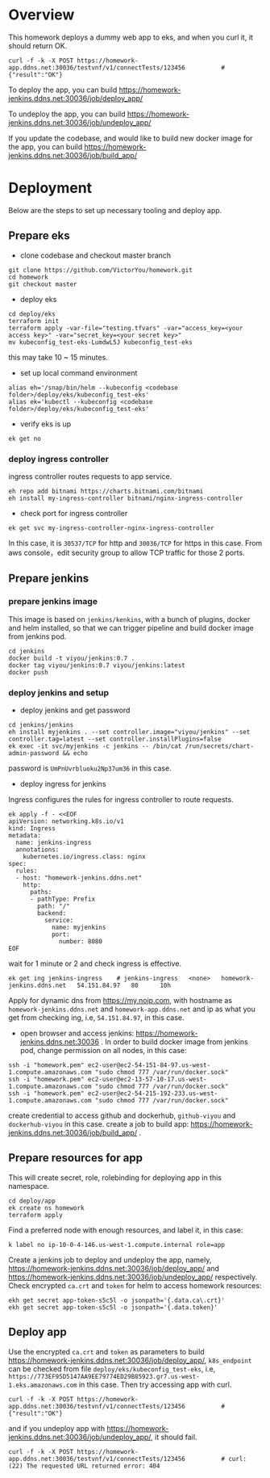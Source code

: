 # Overview
This homework deploys a dummy web app to eks, and when you curl it, it should return OK.
```hcl
curl -f -k -X POST https://homework-app.ddns.net:30036/testvnf/v1/connectTests/123456          # {"result":"OK"}
```
To deploy the app, you can build https://homework-jenkins.ddns.net:30036/job/deploy_app/

To undeploy the app, you can build https://homework-jenkins.ddns.net:30036/job/undeploy_app/

If you update the codebase, and would like to build new docker image for the app, you can build https://homework-jenkins.ddns.net:30036/job/build_app/
# Deployment
Below are the steps to set up necessary tooling and deploy app.
## Prepare eks
* clone codebase and checkout master branch
```hcl
git clone https://github.com/VictorYou/homework.git
cd homework
git checkout master
```
* deploy eks
```hcl
cd deploy/eks
terraform init
terraform apply -var-file="testing.tfvars" -var="access_key=<your access key>" -var="secret_key=<your secret key>"
mv kubeconfig_test-eks-LumdwL5J kubeconfig_test-eks
```
this may take 10 ~ 15 minutes.
* set up local command environment
```hcl
alias eh='/snap/bin/helm --kubeconfig <codebase folder>/deploy/eks/kubeconfig_test-eks'
alias ek='kubectl --kubeconfig <codebase folder>/deploy/eks/kubeconfig_test-eks'
```
* verify eks is up
```hcl
ek get no
```
### deploy ingress controller
ingress controller routes requests to app service.
```hcl
eh repo add bitnami https://charts.bitnami.com/bitnami
eh install my-ingress-controller bitnami/nginx-ingress-controller
```
* check port for ingress controller
```hcl
ek get svc my-ingress-controller-nginx-ingress-controller
```
In this case, it is `30537/TCP` for http and `30036/TCP` for https in this case. From aws console，edit security group to allow TCP traffic for those 2 ports.
## Prepare jenkins
### prepare jenkins image
This image is based on `jenkins/kenkins`, with a bunch of plugins, docker and helm installed, so that we can trigger pipeline and build docker image from jenkins pod.
```hcl
cd jenkins
docker build -t viyou/jenkins:0.7 .
docker tag viyou/jenkins:0.7 viyou/jenkins:latest
docker push
```
### deploy jenkins and setup
* deploy jenkins and get password
```hcl
cd jenkins/jenkins
eh install myjenkins . --set controller.image="viyou/jenkins" --set controller.tag=latest --set controller.installPlugins=false
ek exec -it svc/myjenkins -c jenkins -- /bin/cat /run/secrets/chart-admin-password && echo
```
password is `UmPnUvrbluoku2Np37um36` in this case.
* deploy ingress for jenkins

Ingress configures the rules for ingress controller to route requests.
```hcl
ek apply -f - <<EOF
apiVersion: networking.k8s.io/v1
kind: Ingress
metadata:
  name: jenkins-ingress
  annotations:
    kubernetes.io/ingress.class: nginx
spec:
  rules:
  - host: "homework-jenkins.ddns.net"
    http:
      paths:
      - pathType: Prefix
        path: "/"
        backend:
          service:
            name: myjenkins
            port:
              number: 8080
EOF
```
wait for 1 minute or 2 and check ingress is effective.
```hcl
ek get ing jenkins-ingress    # jenkins-ingress   <none>   homework-jenkins.ddns.net   54.151.84.97   80      10h
```
Apply for dynamic dns from https://my.noip.com, with hostname as `homework-jenkins.ddns.net` and `homework-app.ddns.net` and ip as what you get from checking ing, i.e, `54.151.84.97`, in this case.
* open browser and access jenkins: https://homework-jenkins.ddns.net:30036 .
In order to build docker image from jenkins pod, change permission on all nodes, in this case:
```hcl
ssh -i "homework.pem" ec2-user@ec2-54-151-84-97.us-west-1.compute.amazonaws.com "sudo chmod 777 /var/run/docker.sock"
ssh -i "homework.pem" ec2-user@ec2-13-57-10-17.us-west-1.compute.amazonaws.com "sudo chmod 777 /var/run/docker.sock"
ssh -i "homework.pem" ec2-user@ec2-54-215-192-233.us-west-1.compute.amazonaws.com "sudo chmod 777 /var/run/docker.sock"
```
create credential to access github and dockerhub, `github-viyou` and `dockerhub-viyou` in this case.
create a job to build app: https://homework-jenkins.ddns.net:30036/job/build_app/ .
## Prepare resources for app
This will create secret, role, rolebinding for deploying app in this namespace.
```hcl
cd deploy/app
ek create ns homework
terraform apply
```
Find a preferred node with enough resources, and label it, in this case:
```hcl
k label no ip-10-0-4-146.us-west-1.compute.internal role=app
```
Create a jenkins job to deploy and undeploy the app, namely, https://homework-jenkins.ddns.net:30036/job/deploy_app/ and https://homework-jenkins.ddns.net:30036/job/undeploy_app/ respectively.
Check encrypted `ca.crt` and `token` for helm to access homework resources:
```hcl
ekh get secret app-token-s5c5l -o jsonpath='{.data.ca\.crt}'
ekh get secret app-token-s5c5l -o jsonpath='{.data.token}'
```
## Deploy app
Use the encrypted `ca.crt` and `token` as parameters to build https://homework-jenkins.ddns.net:30036/job/deploy_app/, `k8s_endpoint` can be checked from file `deploy/eks/kubeconfig_test-eks`, i.e, `https://773EF95D5147AA9EE79774ED29B85923.gr7.us-west-1.eks.amazonaws.com` in this case.
Then try accessing app with curl.
```hcl
curl -f -k -X POST https://homework-app.ddns.net:30036/testvnf/v1/connectTests/123456          # {"result":"OK"}
```
and if you undeploy app with https://homework-jenkins.ddns.net:30036/job/undeploy_app/, it should fail.
```hcl
curl -f -k -X POST https://homework-app.ddns.net:30036/testvnf/v1/connectTests/123456          # curl: (22) The requested URL returned error: 404 
```
